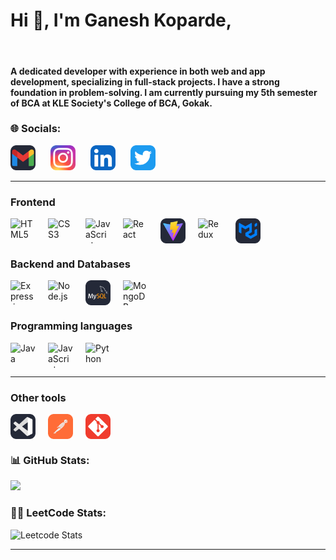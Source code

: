 # Hi 👋, I'm Ganesh Koparde,</h2></br>

  <h4>A dedicated developer with experience in both web and app development, specializing in full-stack projects. I have
    a strong foundation in problem-solving. I am currently pursuing my 5th semester of BCA at KLE Society's College of
    BCA, Gokak.

### 🌐 Socials:

[<img src="https://github.com/tandpfun/skill-icons/raw/main/icons/Gmail-Dark.svg" alt="Email" width="40" height="40" style="margin-right: 20px;">](mailto:ganeshmk247@gmail.com)
[<img src="https://github.com/tandpfun/skill-icons/raw/main/icons/Instagram.svg" alt="Instagram" width="40" height="40" style="margin-right: 20px;">](https://instagram.com/ganesh_mk_247/)
[<img src="https://github.com/tandpfun/skill-icons/raw/main/icons/LinkedIn.svg" alt="LinkedIn" width="40" height="40" style="margin-right: 20px;">](https://linkedin.com/in/ganesh-koparde/)
[<img src="https://github.com/tandpfun/skill-icons/raw/main/icons/Twitter.svg" alt="Twitter" width="40" height="40" style="margin-right: 20px;">](https://twitter.com/Ganesh_Koparde_)

---

### Frontend

  <div style="display: flex; flex-direction: row; align-items: center;">
    <img src="https://skillicons.dev/icons?i=html" alt="HTML5" width="40" height="40" style="margin-right: 20px;" />
    <img src="https://skillicons.dev/icons?i=css" alt="CSS3" width="40" height="40" style="margin-right: 20px;" />
    <img src="https://skillicons.dev/icons?i=js" alt="JavaScript" width="40" height="40" style="margin-right: 20px;" />
    <img src="https://skillicons.dev/icons?i=react" alt="React" width="40" height="40" style="margin-right: 20px;" />
    <img src="https://github.com/tandpfun/skill-icons/raw/main/icons/Vite-Dark.svg" alt="Vite" width="40" height="40" style="margin-right: 20px;" />
    <img src="https://skillicons.dev/icons?i=redux" alt="Redux" width="40" height="40" style="margin-right: 20px;" />
    <img src="https://github.com/tandpfun/skill-icons/raw/main/icons/MaterialUI-Dark.svg" alt="MaterialUI" width="40"
      height="40" style="margin-right: 20px;" />
  </div>

### Backend and Databases

  <div style="display: flex; flex-direction: row; align-items: center;">
    <img src="https://skillicons.dev/icons?i=express" alt="Express.js" width="40" height="40"
      style="margin-right: 20px;" />
    <img src="https://skillicons.dev/icons?i=nodejs" alt="Node.js" width="40" height="40" style="margin-right: 20px;" />
    <img src="https://github.com/tandpfun/skill-icons/raw/main/icons/MySQL-Dark.svg" alt="MySQL" width="40" height="40"
      style="margin-right: 20px;" />
    <img src="https://skillicons.dev/icons?i=mongodb" alt="MongoDB" width="40" height="40"
      style="margin-right: 20px;" />
  </div>

### Programming languages

  <div style="display: flex; flex-direction: row; align-items: center;">
    <img src="https://skillicons.dev/icons?i=java" alt="Java" width="40" height="40" style="margin-right: 20px;" />
    <img src="https://skillicons.dev/icons?i=js" alt="JavaScript" width="40" height="40" style="margin-right: 20px;" />
    <img src="https://skillicons.dev/icons?i=py" alt="Python" width="40" height="40" style="margin-right: 20px;" />
  </div>

---

### Other tools

  <div style="display: flex; flex-direction: row; align-items: center;">
    <img src="https://github.com/tandpfun/skill-icons/raw/main/icons/VSCode-Dark.svg" alt="VS Code" width="40" height="40" style="margin-right: 20px;" />
    <img src="https://github.com/tandpfun/skill-icons/raw/main/icons/Postman.svg" alt="Postman" width="40" height="40" style="margin-right: 20px;" />
    <img src="https://github.com/tandpfun/skill-icons/raw/main/icons/Git.svg" alt="Git and Github" width="40" height="40" style="margin-right: 20px;" />
  </div>

### 📊 GitHub Stats:

![](https://github-readme-streak-stats.herokuapp.com/?user=ganesh-mk&theme=dark&hide_border=false)<br />

### 👨‍💻 LeetCode Stats:

![Leetcode Stats](https://leetcard.jacoblin.cool/ganesh-mk?ext=heatmap)

---

  <!-- ### 🔝 Top Contributed Repo
    
    ![](https://github-contributor-stats.vercel.app/api?username=ganesh-mk&limit=5&theme=dark&combine_all_yearly_contributions=true) -->
